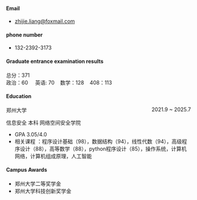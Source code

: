 #### Email
- zhijie.liang@foxmail.com
#### phone number
- 132-2392-3173
#### Graduate entrance examination results
总分：371 \
政治：60 &nbsp;&nbsp;&nbsp; 英语: 70&nbsp;&nbsp;&nbsp;  数学：128 &nbsp;&nbsp;&nbsp;408：113 

#### Education
<p style="text-align:left;">郑州大学<span style="float:right;">2021.9 ~ 2025.7</span></p>
信息安全 本科 网络空间安全学院

- GPA 3.05/4.0 
- 相关课程 ：程序设计基础（98），数据结构（94），线性代数（94），高级程序设计（88），高等数学（88），python程序设计（85），操作系统，计算机网络，计算机组成原理，人工智能

#### Campus Awards
- 郑州大学二等奖学金
- 郑州大学科技创新奖学金